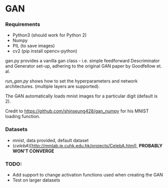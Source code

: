 # GAN
### Requirements
* Python3 (should work for Python 2)
* Numpy
* PIL (to save images)
* cv2 (pip install opencv-python)

gan.py provides a vanilla gan class - i.e. simple feedforward Descriminator and Generator set-up, adhering to the original GAN paper by Goodfellow et. al.

*run_gan.py* shows how to set the hyperparameters and network architectures. (multiple layers are supported).

The GAN automatically loads mnist images for a particular digit (default is 2).

Credit to https://github.com/shinseung428/gan_numpy for his MNIST loading function.

### Datasets
* *mnist*, data provided, default dataset
* (*celebA*)[http://mmlab.ie.cuhk.edu.hk/projects/CelebA.html], **PROBABLY WON'T CONVERGE**

### TODO:
* Add support to change activation functions used when creating the GAN
* Test on larger datasets
